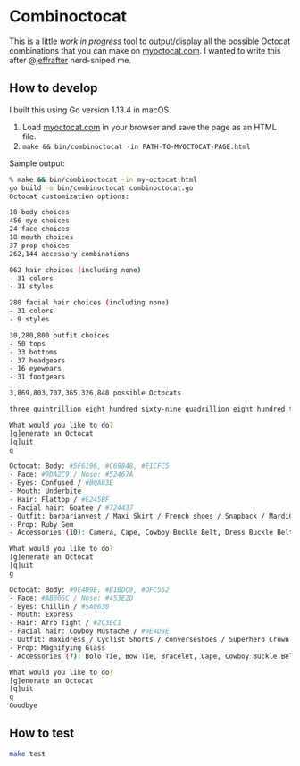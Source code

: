 # Combinoctocat

This is a little _work in progress_ tool to output/display all the possible Octocat combinations
that you can make on [myoctocat.com](https://myoctocat.com/build-your-octocat/). I wanted to write
this after [@jeffrafter](https://github.com/jeffrafter) nerd-sniped me.

## How to develop

I built this using Go version 1.13.4 in macOS.

1. Load [myoctocat.com](https://myoctocat.com/build-your-octocat/) in your browser and save the page as an HTML file.
1. `make && bin/combinoctocat -in PATH-TO-MYOCTOCAT-PAGE.html`

Sample output:

```sh
% make && bin/combinoctocat -in my-octocat.html
go build -o bin/combinoctocat combinoctocat.go
Octocat customization options:

18 body choices
456 eye choices
24 face choices
18 mouth choices
37 prop choices
262,144 accessory combinations

962 hair choices (including none)
- 31 colors
- 31 styles

280 facial hair choices (including none)
- 31 colors
- 9 styles

30,280,800 outfit choices
- 50 tops
- 33 bottoms
- 37 headgears
- 16 eyewears
- 31 footgears

3,869,803,707,365,326,848 possible Octocats

three quintrillion eight hundred sixty-nine quadrillion eight hundred three trillion seven hundred seven billion three hundred sixty-five million three hundred twenty-six thousand eight hundred forty-eight

What would you like to do?
[g]enerate an Octocat
[q]uit
g

Octocat: Body: #5F6196, #C69848, #E1CFC5
- Face: #9DA2C9 / Nose: #52467A
- Eyes: Confused / #B0A83E
- Mouth: Underbite
- Hair: Flattop / #E245BF
- Facial hair: Goatee / #724437
- Outfit: barbarianvest / Maxi Skirt / French shoes / Snapback / MardiGra Mask
- Prop: Ruby Gem
- Accessories (10): Camera, Cape, Cowboy Buckle Belt, Dress Buckle Belt, Eyebrow Ring, Freckles, Messenger Bag, Nose Ring, Pearls, Tattoo

What would you like to do?
[g]enerate an Octocat
[q]uit
g

Octocat: Body: #9E4D9E, #B1BDC9, #DFC562
- Face: #AB806C / Nose: #453E2D
- Eyes: Chillin / #5A0630
- Mouth: Express
- Hair: Afro Tight / #2C3EC1
- Facial hair: Cowboy Mustache / #9E4D9E
- Outfit: maxidress / Cyclist Shorts / converseshoes / Superhero Crown / no eyewear
- Prop: Magnifying Glass
- Accessories (7): Bolo Tie, Bow Tie, Bracelet, Cape, Cowboy Buckle Belt, Dress Buckle Belt, Eyebrow Ring

What would you like to do?
[g]enerate an Octocat
[q]uit
q
Goodbye
```

## How to test

```sh
make test
```
